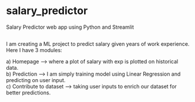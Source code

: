 # salary_predictor
Salary Predictor web app using Python and Streamlit
## 
I am creating a ML project to predict salary given years of work experience. Here I have 3 modules:
  

a) Homepage --> where a plot of salary with exp is plotted on historical data.  
b) Prediction --> I am simply training model using Linear Regression and predicting on user input.  
c) Contribute to dataset --> taking user inputs to enrich our dataset for better predictions.
